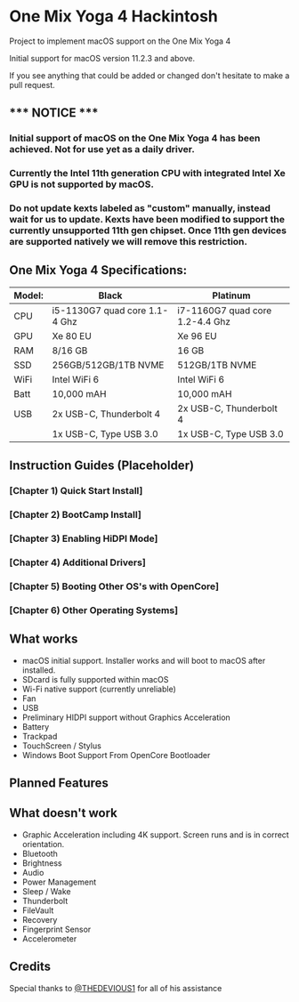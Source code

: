 # One Mix Yoga 4 Hackintosh
Project to implement macOS support on the One Mix Yoga 4

Initial support for macOS version 11.2.3 and above.

If you see anything that could be added or changed don't hesitate to make a pull request.


## *** NOTICE ***
### Initial support of macOS on the One Mix Yoga 4 has been achieved. Not for use yet as a daily driver. 
### Currently the Intel 11th generation CPU with integrated Intel Xe GPU is not supported by macOS.
### Do not update kexts labeled as "custom" manually, instead wait for us to update. Kexts have been modified to support the currently unsupported 11th gen chipset. Once 11th gen devices are supported natively we will remove this restriction.

## One Mix Yoga 4 Specifications:

| Model: | Black | Platinum |
|---|----------|----------|
|CPU| i5-1130G7 quad core 1.1-4 Ghz| i7-1160G7 quad core 1.2-4.4 Ghz|
|GPU| Xe 80 EU | Xe 96 EU |
|RAM| 8/16 GB | 16 GB |
|SSD| 256GB/512GB/1TB NVME | 512GB/1TB NVME |
|WiFi| Intel WiFi 6 | Intel WiFi 6 |
|Batt| 10,000 mAH | 10,000 mAH |
|USB| 2x USB-C, Thunderbolt 4 | 2x USB-C, Thunderbolt 4 |
|   | 1x USB-C, Type USB 3.0 | 1x USB-C, Type USB 3.0 |



## Instruction Guides (Placeholder)

### [Chapter 1) Quick Start Install]
### [Chapter 2) BootCamp Install]
### [Chapter 3) Enabling HiDPI Mode]
### [Chapter 4) Additional Drivers]
### [Chapter 5) Booting Other OS's with OpenCore]
### [Chapter 6) Other Operating Systems]


## What works 

- macOS initial support. Installer works and will boot to macOS after installed. 
- SDcard is fully supported within macOS
- Wi-Fi native support (currently unreliable)
- Fan
- USB
- Preliminary HIDPI support without Graphics Acceleration
- Battery
- Trackpad
- TouchScreen / Stylus
- Windows Boot Support From OpenCore Bootloader


## Planned Features


## What doesn't work

- Graphic Acceleration including 4K support. Screen runs and is in correct orientation.
- Bluetooth
- Brightness
- Audio
- Power Management
- Sleep / Wake
- Thunderbolt
- FileVault
- Recovery
- Fingerprint Sensor
- Accelerometer


## Credits
Special thanks to [@THEDEVIOUS1](https://github.com/THEDEVIOUS1/CHUWI-MINIBOOK-HACKINTOSH) for all of his assistance <br>
